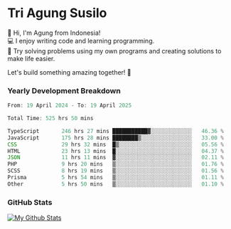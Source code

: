 # Tri Agung Susilo

👋 Hi, I'm Agung from Indonesia!<br>
💻 I enjoy writing code and learning programming.<br>
🧠 Try solving problems using my own programs and creating solutions to make life easier.

Let's build something amazing together! 🚀

### Yearly Development Breakdown

<!--START_SECTION:waka-->

```TypeScript JavaScript PHP
From: 19 April 2024 - To: 19 April 2025

Total Time: 525 hrs 50 mins

TypeScript       246 hrs 27 mins ███████████▓░░░░░░░░░░░░░   46.36 %
JavaScript       175 hrs 28 mins ████████▒░░░░░░░░░░░░░░░░   33.00 %
CSS              29 hrs 32 mins  █▒░░░░░░░░░░░░░░░░░░░░░░░   05.56 %
HTML             23 hrs 13 mins  █░░░░░░░░░░░░░░░░░░░░░░░░   04.37 %
JSON             11 hrs 11 mins  ▓░░░░░░░░░░░░░░░░░░░░░░░░   02.11 %
PHP              9 hrs 20 mins   ▒░░░░░░░░░░░░░░░░░░░░░░░░   01.76 %
SCSS             8 hrs 19 mins   ▒░░░░░░░░░░░░░░░░░░░░░░░░   01.56 %
Prisma           5 hrs 54 mins   ▒░░░░░░░░░░░░░░░░░░░░░░░░   01.11 %
Other            5 hrs 50 mins   ▒░░░░░░░░░░░░░░░░░░░░░░░░   01.10 %
```

<!--END_SECTION:waka-->

### GitHub Stats

[![My Github Stats](https://github-readme-stats.vercel.app/api?username=triagung128&show_icons=true&hide=contribs,issues&count_private=true&theme=tokyonight)](https://github.com/triagung128)

<!-- [![Top Langs](https://github-readme-stats.vercel.app/api/top-langs/?username=triagung128&layout=compact)](https://github.com/triagung128) -->
